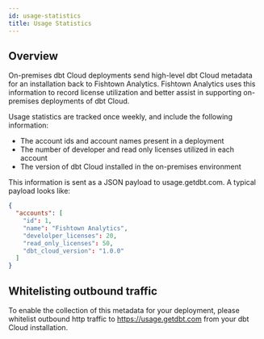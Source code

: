 ```yaml
---
id: usage-statistics
title: Usage Statistics
---
```


## Overview

On-premises dbt Cloud deployments send high-level dbt Cloud metadata
for an installation back to Fishtown Analytics. Fishtown Analytics uses this
information to record license utilization and better assist in supporting
on-premises deployments of dbt Cloud.

Usage statistics are tracked once weekly, and include the following information:
 - The account ids and account names present in a deployment
 - The number of developer and read only licenses utilized in each account
 - The version of dbt Cloud installed in the on-premises environment

This information is sent as a JSON payload to usage.getdbt.com. A typical
payload looks like:

```json
{
  "accounts": [
    "id": 1,
    "name": "Fishtown Analytics",
    "develolper_licenses": 20,
    "read_only_licenses": 50,
    "dbt_cloud_version": "1.0.0"
  ]
}
```

## Whitelisting outbound traffic

To enable the collection of this metadata for your deployment, please whitelist
outbound http traffic to https://usage.getdbt.com from your dbt Cloud installation.
